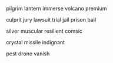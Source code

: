 pilgrim lantern immerse volcano premium

culprit jury lawsuit trial jail prison bail

silver muscular resilient comsic

crystal missile indignant

pest drone vanish






